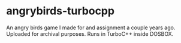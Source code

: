 # angrybirds-turbocpp
An angry birds game I made for and assignment a couple years ago. Uploaded for archival purposes. Runs in TurboC++ inside DOSBOX. 
